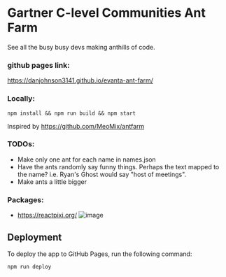 # Gartner C-level Communities Ant Farm

See all the busy busy devs making anthills of code.

### github pages link:
https://danjohnson3141.github.io/evanta-ant-farm/

### Locally:
`npm install && npm run build && npm start`

Inspired by https://github.com/MeoMix/antfarm

### TODOs:
* Make only one ant for each name in names.json
* Have the ants randomly say funny things. Perhaps the text mapped to the name? i.e. Ryan's Ghost would say "host of meetings".
* Make ants a little bigger

### Packages:
* https://reactpixi.org/
![image](https://user-images.githubusercontent.com/3516254/160885978-321c5874-172e-488a-892b-625d80f86d5c.png)

## Deployment

To deploy the app to GitHub Pages, run the following command:

```sh
npm run deploy
```
